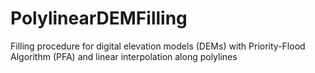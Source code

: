 # PolylinearDEMFilling
Filling procedure for digital elevation models (DEMs) with Priority-Flood Algorithm (PFA) and linear interpolation along polylines
